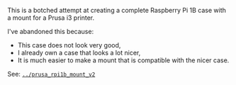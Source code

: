 This is a botched attempt at creating a complete Raspberry Pi 1B case with
a mount for a Prusa i3 printer.

I've abandoned this because:

- This case does not look very good,
- I already own a case that looks a lot nicer,
- It is much easier to make a mount that is compatible with the nicer case.

See: [`../prusa_rpi1b_mount_v2`](../prusa_rpi1b_mount_v2)
